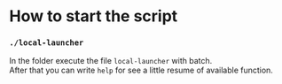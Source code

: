 # How to start the script
### `./local-launcher`
In the folder execute the file `local-launcher` with batch.<br>
After that you can write `help` for see a little resume of available function.